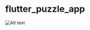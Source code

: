 # flutter_puzzle_app

![Alt text](flutter_puzzle_app/blob/main/screens/1_framed.png?raw=true "Home screen")
